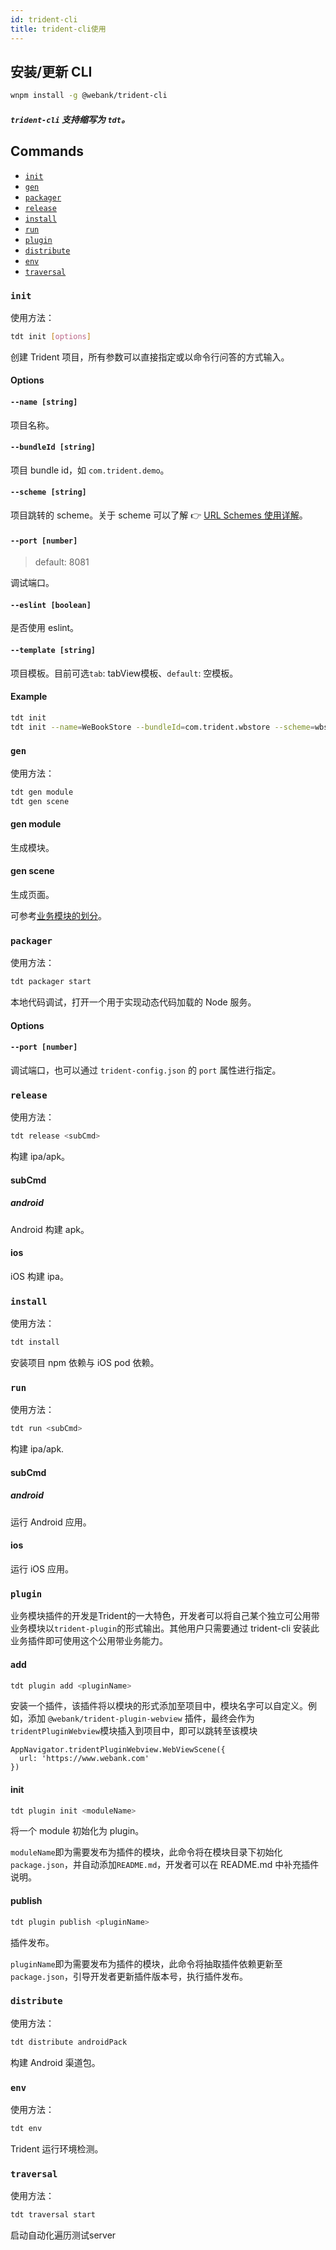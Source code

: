 ```yaml
---
id: trident-cli
title: trident-cli使用
---
```


## 安装/更新 CLI

```sh
wnpm install -g @webank/trident-cli
```
##### `trident-cli` 支持缩写为 `tdt`。

## Commands

- [`init`](#init)
- [`gen`](#gen)
- [`packager`](#packager)
- [`release`](#release)
- [`install`](#install)
- [`run`](#run)
- [`plugin`](#plugin)
- [`distribute`](#distribute)
- [`env`](#env)
- [`traversal`](#traversal)


### `init`

使用方法：

```sh
tdt init [options]
```

创建 Trident 项目，所有参数可以直接指定或以命令行问答的方式输入。

#### Options

#### `--name [string]`

项目名称。

#### `--bundleId [string]`

项目 bundle id，如 `com.trident.demo`。

#### `--scheme [string]`

项目跳转的 scheme。关于 scheme 可以了解 👉 [URL Schemes 使用详解](https://sspai.com/post/31500)。

#### `--port [number]`

> default: 8081

调试端口。

#### `--eslint [boolean]`

是否使用 eslint。

#### `--template [string]`

项目模板。目前可选`tab`: tabView模板、`default`: 空模板。

#### Example

```sh
tdt init
tdt init --name=WeBookStore --bundleId=com.trident.wbstore --scheme=wbstore --template=tab

```

### `gen`

使用方法：

```sh
tdt gen module
tdt gen scene
```

#### gen module

生成模块。

#### gen scene

生成页面。

可参考[业务模块的划分](./getting-started/#业务模块的划分)。

### `packager`

使用方法：

```sh
tdt packager start
```

本地代码调试，打开一个用于实现动态代码加载的 Node 服务。

#### Options

#### `--port [number]`

调试端口，也可以通过 `trident-config.json` 的 `port` 属性进行指定。

### `release`

使用方法：

```sh
tdt release <subCmd>
```

构建 ipa/apk。

#### subCmd

##### android

Android 构建 apk。

#### ios

iOS 构建 ipa。

### `install`

使用方法：

```sh
tdt install
```

安装项目 npm 依赖与 iOS pod 依赖。


### `run`

使用方法：

```sh
tdt run <subCmd>
```

构建 ipa/apk.

#### subCmd

##### android

运行 Android 应用。

#### ios

运行 iOS 应用。

### `plugin`

业务模块插件的开发是Trident的一大特色，开发者可以将自己某个独立可公用带业务模块以`trident-plugin`的形式输出。其他用户只需要通过 trident-cli 安装此业务插件即可使用这个公用带业务能力。

#### add

```sh
tdt plugin add <pluginName>
```

安装一个插件，该插件将以模块的形式添加至项目中，模块名字可以自定义。例如，添加 `@webank/trident-plugin-webview` 插件，最终会作为`tridentPluginWebview`模块插入到项目中，即可以跳转至该模块

```
AppNavigator.tridentPluginWebview.WebViewScene({
  url: 'https://www.webank.com'
})
```

#### init

```sh
tdt plugin init <moduleName>
```

将一个 module 初始化为 plugin。

`moduleName`即为需要发布为插件的模块，此命令将在模块目录下初始化`package.json`，并自动添加`README.md`，开发者可以在 README.md 中补充插件说明。

#### publish

```sh
tdt plugin publish <pluginName>
```

插件发布。

`pluginName`即为需要发布为插件的模块，此命令将抽取插件依赖更新至`package.json`，引导开发者更新插件版本号，执行插件发布。

### `distribute`

使用方法：

```sh
tdt distribute androidPack
```

构建 Android 渠道包。

### `env`

使用方法：

```sh
tdt env
```

Trident 运行环境检测。

### `traversal`

使用方法：

```sh
tdt traversal start
```

启动自动化遍历测试server
